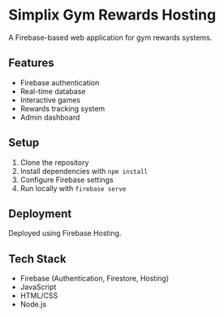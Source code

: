 # Simplix Gym Rewards Hosting

A Firebase-based web application for gym rewards systems.

## Features

- Firebase authentication
- Real-time database
- Interactive games
- Rewards tracking system
- Admin dashboard

## Setup

1. Clone the repository
2. Install dependencies with `npm install`
3. Configure Firebase settings
4. Run locally with `firebase serve`

## Deployment

Deployed using Firebase Hosting.

## Tech Stack

- Firebase (Authentication, Firestore, Hosting)
- JavaScript
- HTML/CSS
- Node.js 